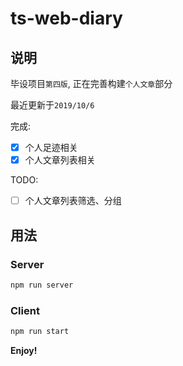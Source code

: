 # ts-web-diary

## 说明

毕设项目`第四版`,  正在完善构建`个人文章`部分

最近更新于`2019/10/6`

完成:

- [x] 个人足迹相关
- [x] 个人文章列表相关

TODO:

- [ ] 个人文章列表筛选、分组

## 用法

### Server

```bash
npm run server
```

### Client

```bash
npm run start
```

**Enjoy!**